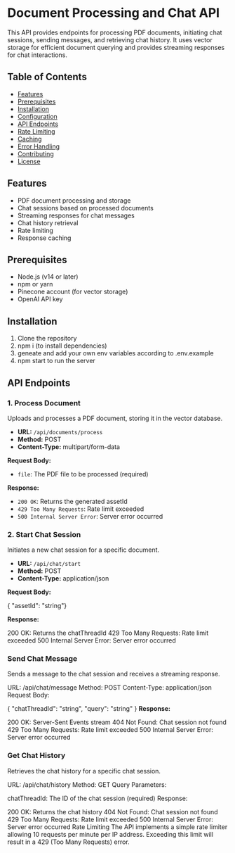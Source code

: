 # Document Processing and Chat API

This API provides endpoints for processing PDF documents, initiating chat sessions, sending messages, and retrieving chat history. It uses vector storage for efficient document querying and provides streaming responses for chat interactions.

## Table of Contents

- [Features](#features)
- [Prerequisites](#prerequisites)
- [Installation](#installation)
- [Configuration](#configuration)
- [API Endpoints](#api-endpoints)
- [Rate Limiting](#rate-limiting)
- [Caching](#caching)
- [Error Handling](#error-handling)
- [Contributing](#contributing)
- [License](#license)

## Features

- PDF document processing and storage
- Chat sessions based on processed documents
- Streaming responses for chat messages
- Chat history retrieval
- Rate limiting
- Response caching

## Prerequisites

- Node.js (v14 or later)
- npm or yarn
- Pinecone account (for vector storage)
- OpenAI API key

## Installation

1. Clone the repository
2. npm i (to install dependencies)
3. geneate and add your own env variables according to .env.example
4. npm start to run the server


## API Endpoints

### 1. Process Document

Uploads and processes a PDF document, storing it in the vector database.

- **URL:** `/api/documents/process`
- **Method:** POST
- **Content-Type:** multipart/form-data

**Request Body:**
- `file`: The PDF file to be processed (required)

**Response:**
- `200 OK`: Returns the generated assetId
- `429 Too Many Requests`: Rate limit exceeded
- `500 Internal Server Error`: Server error occurred

### 2. Start Chat Session

Initiates a new chat session for a specific document.

- **URL:** `/api/chat/start`
- **Method:** POST
- **Content-Type:** application/json

**Request Body:**

{ "assetId": "string"}

**Response:**

200 OK: Returns the chatThreadId
429 Too Many Requests: Rate limit exceeded
500 Internal Server Error: Server error occurred

### Send Chat Message
Sends a message to the chat session and receives a streaming response.

URL: /api/chat/message
Method: POST
Content-Type: application/json
Request Body:



{
  "chatThreadId": "string",
  "query": "string"
}
**Response:**

200 OK: Server-Sent Events stream
404 Not Found: Chat session not found
429 Too Many Requests: Rate limit exceeded
500 Internal Server Error: Server error occurred

### Get Chat History
Retrieves the chat history for a specific chat session.

URL: /api/chat/history
Method: GET
Query Parameters:

chatThreadId: The ID of the chat session (required)
Response:

200 OK: Returns the chat history
404 Not Found: Chat session not found
429 Too Many Requests: Rate limit exceeded
500 Internal Server Error: Server error occurred
Rate Limiting
The API implements a simple rate limiter allowing 10 requests per minute per IP address. Exceeding this limit will result in a 429 (Too Many Requests) error.

